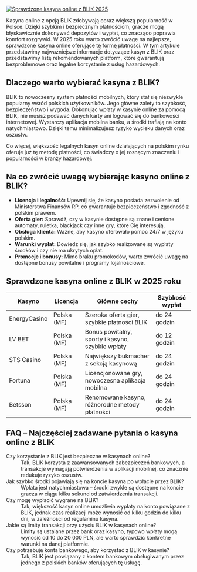 [![Sprawdzone kasyna online z BLIK 2025](https://123-caf.pages.dev/gitsignup.png)](https://vrmoo.ru/Bt82HjjY)

<p>Kasyna online z opcją BLIK zdobywają coraz większą popularność w Polsce. Dzięki szybkim i bezpiecznym płatnościom, gracze mogą błyskawicznie dokonywać depozytów i wypłat, co znacząco poprawia komfort rozgrywki. W 2025 roku warto zwrócić uwagę na najlepsze, sprawdzone kasyna online oferujące tę formę płatności. W tym artykule przedstawimy najważniejsze informacje dotyczące kasyn z BLIK oraz przedstawimy listę rekomendowanych platform, które gwarantują bezproblemowe oraz legalne korzystanie z usług hazardowych.</p>  <h2>Dlaczego warto wybierać kasyna z BLIK?</h2> <p>BLIK to nowoczesny system płatności mobilnych, który stał się niezwykle popularny wśród polskich użytkowników. Jego główne zalety to szybkość, bezpieczeństwo i wygoda. Dokonując wpłaty w kasynie online za pomocą BLIK, nie musisz podawać danych karty ani logować się do bankowości internetowej. Wystarczy aplikacja mobilna banku, a środki trafiają na konto natychmiastowo. Dzięki temu minimalizujesz ryzyko wycieku danych oraz oszustw.</p> <p>Co więcej, większość legalnych kasyn online działających na polskim rynku oferuje już tę metodę płatności, co świadczy o jej rosnącym znaczeniu i popularności w branży hazardowej.</p>  <h2>Na co zwrócić uwagę wybierając kasyno online z BLIK?</h2> <ul> <li><strong>Licencja i legalność:</strong> Upewnij się, że kasyno posiada zezwolenie od Ministerstwa Finansów RP, co gwarantuje bezpieczeństwo i zgodność z polskim prawem.</li> <li><strong>Oferta gier:</strong> Sprawdź, czy w kasynie dostępne są znane i cenione automaty, ruletka, blackjack czy inne gry, które Cię interesują.</li> <li><strong>Obsługa klienta:</strong> Ważne, aby kasyno oferowało pomoc 24/7 w języku polskim.</li> <li><strong>Warunki wypłat:</strong> Dowiedz się, jak szybko realizowane są wypłaty środków i czy nie ma ukrytych opłat.</li> <li><strong>Promocje i bonusy:</strong> Mimo braku promokodów, warto zwrócić uwagę na dostępne bonusy powitalne i programy lojalnościowe.</li> </ul>  <h2>Sprawdzone kasyna online z BLIK w 2025 roku</h2> <table> <thead> <tr> <th>Kasyno</th> <th>Licencja</th> <th>Główne cechy</th> <th>Szybkość wypłat</th> </tr> </thead> <tbody> <tr> <td>EnergyCasino</td> <td>Polska (MF)</td> <td>Szeroka oferta gier, szybkie płatności BLIK</td> <td>do 24 godzin</td> </tr> <tr> <td>LV BET</td> <td>Polska (MF)</td> <td>Bonus powitalny, sporty i kasyno, szybkie wpłaty</td> <td>do 12 godzin</td> </tr> <tr> <td>STS Casino</td> <td>Polska (MF)</td> <td>Największy bukmacher z sekcją kasynową</td> <td>do 24 godzin</td> </tr> <tr> <td>Fortuna</td> <td>Polska (MF)</td> <td>Licencjonowane gry, nowoczesna aplikacja mobilna</td> <td>do 24 godzin</td> </tr> <tr> <td>Betsson</td> <td>Polska (MF)</td> <td>Renomowane kasyno, różnorodne metody płatności</td> <td>do 24 godzin</td> </tr> </tbody> </table>  <h2>FAQ – Najczęściej zadawane pytania o kasyna online z BLIK</h2> <dl> <dt>Czy korzystanie z BLIK jest bezpieczne w kasynach online?</dt> <dd>Tak, BLIK korzysta z zaawansowanych zabezpieczeń bankowych, a transakcje wymagają potwierdzenia w aplikacji mobilnej, co znacznie redukuje ryzyko oszustw.</dd>  <dt>Jak szybko środki pojawiają się na koncie kasyna po wpłacie przez BLIK?</dt> <dd>Wpłata jest natychmiastowa – środki zwykle są dostępne na koncie gracza w ciągu kilku sekund od zatwierdzenia transakcji.</dd>  <dt>Czy mogę wypłacić wygrane na BLIK?</dt> <dd>Tak, większość kasyn online umożliwia wypłaty na konto powiązane z BLIK, jednak czas realizacji może wynosić od kilku godzin do kilku dni, w zależności od regulaminu kasyna.</dd>  <dt>Jakie są limity transakcji przy użyciu BLIK w kasynach online?</dt> <dd>Limity są ustalane przez bank oraz kasyno, typowo wpłaty mogą wynosić od 10 do 20 000 PLN, ale warto sprawdzić konkretne warunki na danej platformie.</dd>  <dt>Czy potrzebuję konta bankowego, aby korzystać z BLIK w kasynie?</dt> <dd>Tak, BLIK jest powiązany z kontem bankowym obsługiwanym przez jednego z polskich banków oferujących tę usługę.</dd> </dl>